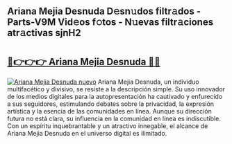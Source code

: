 ## Ariana Mejia Desnuda D𝚎sn𝚞dos filtr𝚊dos - Parts-V9M Vid𝚎os f𝚘tos - N𝚞evas filtr𝚊ciones atr𝚊ctivas sjnH2

# <h2><a href="http://mb72alk.tromn.icu/?c=Ariana+Mejia+Desnuda">🔗👉👉👉 Ariana Mejia Desnuda 🔗🔗</a></h2>

[![Ariana Mejia Desnuda nuevo](https://i.imgur.com/pEAQMta.gif)](http://mb72alk.tromn.icu/?c=Ariana+Mejia+Desnuda)
Ariana Mejia Desnuda, un individuo multifacético y divisivo, se resiste a la descripción simple. Su uso innovador de los medios digitales para la autopresentación ha cautivado y enfurecido a sus seguidores, estimulando debates sobre la privacidad, la expresión artística y la esencia de las comunidades en línea. Aunque su dirección futura no está clara, su influencia en la comunidad en línea es indiscutible. Con un espíritu inquebrantable y un atractivo innegable, el alcance de Ariana Mejia Desnuda en el universo digital es ilimitado.
